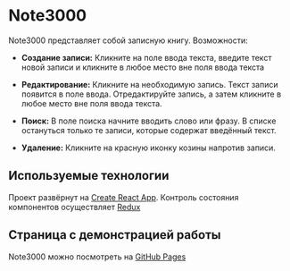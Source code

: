 # Note3000

Note3000 представляет собой записную книгу. Возможности:

- **Создание записи:** Кликните на поле ввода текста, введите текст новой записи и кликните в любое место вне поля ввода текста

- **Редактирование:** Кликните на необходимую запись. Текст записи появится в поле ввода. Отредактируйте запись, а затем кликните в любое место вне поля ввода текста.

- **Поиск:** В поле поиска начните вводить слово или фразу. В списке остануться только те записи, которые содержат введённый текст.

- **Удаление:** Кликните на красную иконку козины напротив записи.

## Используемые технологии

Проект развёрнут на [Create React App](https://github.com/facebook/create-react-app). Контроль состояния компонентов осуществляет [Redux](https://redux.js.org)

## Страница с демонстрацией работы

Note3000 можно поcмотреть на [GitHub Pages](https://judgeby.github.io/notes3000-demo/)
